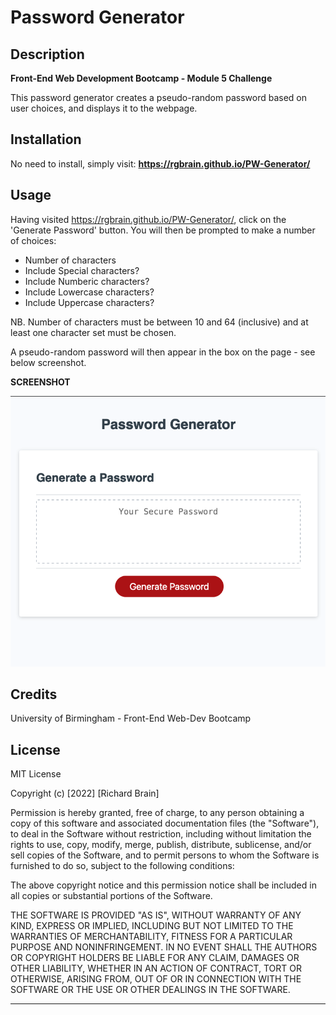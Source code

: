 # Password Generator

## Description

**Front-End Web Development Bootcamp - Module 5 Challenge**

This password generator creates a pseudo-random password based on user choices, and displays it to the webpage.

## Installation

No need to install, simply visit:  **https://rgbrain.github.io/PW-Generator/**

## Usage

Having visited https://rgbrain.github.io/PW-Generator/, click on the 'Generate Password' button.  You will then be prompted to make a number of choices:

* Number of characters
* Include Special characters?
* Include Numberic characters?
* Include Lowercase characters?
* Include Uppercase characters?

NB. Number of characters must be between 10 and 64 (inclusive) and at least one character set must be chosen.

A pseudo-random password will then appear in the box on the page - see below screenshot.

**SCREENSHOT**

   ![Project Screenshot](assets/screenshot.png)


## Credits

University of Birmingham - Front-End Web-Dev Bootcamp

## License

MIT License

Copyright (c) [2022] [Richard Brain]

Permission is hereby granted, free of charge, to any person obtaining a copy
of this software and associated documentation files (the "Software"), to deal
in the Software without restriction, including without limitation the rights
to use, copy, modify, merge, publish, distribute, sublicense, and/or sell
copies of the Software, and to permit persons to whom the Software is
furnished to do so, subject to the following conditions:

The above copyright notice and this permission notice shall be included in all
copies or substantial portions of the Software.

THE SOFTWARE IS PROVIDED "AS IS", WITHOUT WARRANTY OF ANY KIND, EXPRESS OR
IMPLIED, INCLUDING BUT NOT LIMITED TO THE WARRANTIES OF MERCHANTABILITY,
FITNESS FOR A PARTICULAR PURPOSE AND NONINFRINGEMENT. IN NO EVENT SHALL THE
AUTHORS OR COPYRIGHT HOLDERS BE LIABLE FOR ANY CLAIM, DAMAGES OR OTHER
LIABILITY, WHETHER IN AN ACTION OF CONTRACT, TORT OR OTHERWISE, ARISING FROM,
OUT OF OR IN CONNECTION WITH THE SOFTWARE OR THE USE OR OTHER DEALINGS IN THE
SOFTWARE.


---


